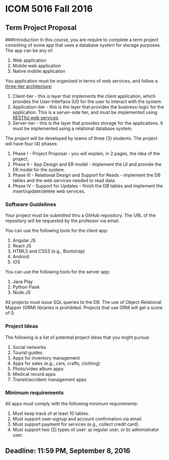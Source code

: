 # ICOM 5016 Fall 2016
## Term Project Proposal
###Introduction
In this course, you are require to complete a term project consisting of some app that uses a database system for storage purposes. The app can be any of: 

1. Web application
2. Mobile web application
3. Native mobile application

You application must be organized in terms of web services, and follow a [three-tier architecture](http://www.slideshare.net/sanjeevwebx/3-tier-architecture-2410697): 

1. Client-tier - this is layer that implements the client application, which provides the User-Interface (UI) for the user to interact with the system.
2. Application-tier - this is the layer that provides the business-logic for the application. This is a server-side tier, and must be implemented using [RESTful web services](http://www.drdobbs.com/web-development/restful-web-services-a-tutorial/240169069). 
3. Server-tier - this is the layer that provides storage for the applicaitons. It must be implemented using a relational database system.

The project will be developed by teams of three (3) students. The project will have four (4) phases:

1. Phase I - Project Proposal - you will explain, in 2 pages, the idea of the project.
2. Phase II - App Design and ER model - implement the UI and provide the ER model for the system.
3. Phase III - Relational Design and Support for Reads - implement the DB tables and the web services needed to read data. 
4. Phase IV - Support for Updates - finish the DB tables and implement the insert/update/delete web services.


### Software Guidelines
Your project must be submitted thru a GitHub repository. The URL of the repository will be requested by the professor via email. 

You can use the following tools for the client app:

1. Angular JS
2. React JS
3. HTML5 and CSS3 (e.g., Bootstrap)
4. Android
5. iOS

You can use the following tools for the server app:

1. Java Play
2. Python Flask
3. Node.JS

All projects must issue SQL queries to the DB. The use of Object-Relational Mapper (ORM) libraries is prohibited. Projects that use ORM will get a score of 0. 

### Project Ideas
The following is a list of potential project ideas that you might pursue:

1. Social networks
2. Tourist guides
3. Apps for inventory management
4. Apps for sales (e.g., cars, crafts, clothing)
5. Photo/video album apps
6. Medical record apps
7. Transit/accident management apps

### Minimum requirements
All apps must comply with the following minimum requirements:

1. Must keep track of at least 10 tables.
2. Must support user-signup and account confirmation via email.
3. Must support payment for services (e.g., collect credit card).
4. Must support two (2) types of user: a) regular user, or b) administrator user.


## Deadline: 11:59 PM, September 8, 2016 

